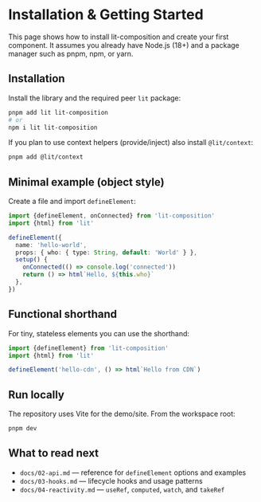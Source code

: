 # Installation & Getting Started

This page shows how to install lit-composition and create your first component. It assumes you already have
Node.js (18+) and a package manager such as pnpm, npm, or yarn.

## Installation

Install the library and the required peer `lit` package:

```bash
pnpm add lit lit-composition
# or
npm i lit lit-composition
```

If you plan to use context helpers (provide/inject) also install `@lit/context`:

```bash
pnpm add @lit/context
```

## Minimal example (object style)

Create a file and import `defineElement`:

```ts
import {defineElement, onConnected} from 'lit-composition'
import {html} from 'lit'

defineElement({
  name: 'hello-world',
  props: { who: { type: String, default: 'World' } },
  setup() {
    onConnected(() => console.log('connected'))
    return () => html`Hello, ${this.who}`
  },
})
```

## Functional shorthand

For tiny, stateless elements you can use the shorthand:

```ts
import {defineElement} from 'lit-composition'
import {html} from 'lit'

defineElement('hello-cdn', () => html`Hello from CDN`)
```

## Run locally

The repository uses Vite for the demo/site. From the workspace root:

```bash
pnpm dev
```

## What to read next

- `docs/02-api.md` — reference for `defineElement` options and examples
- `docs/03-hooks.md` — lifecycle hooks and usage patterns
- `docs/04-reactivity.md` — `useRef`, `computed`, `watch`, and `takeRef`
